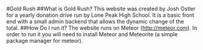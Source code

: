 #Gold Rush
##What is Gold Rush?
This website was created by Josh Ostler for a yearly donation drive run by Lone Peak High School. It is a basic front end with a small admin backend that allows the dynamic change of the total.
##How Do I run it?
The website runs on Meteor (http://meteor.com). In order to run it you will need to install Meteor and Meteorite (a simple package manager for meteor).